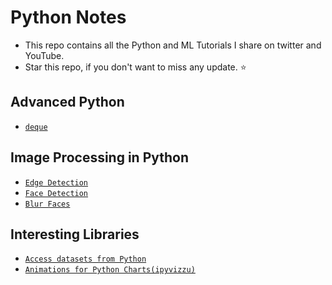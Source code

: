 #  Python Notes

- This repo contains all the Python and ML Tutorials I share on twitter and YouTube. 
- Star this repo, if you don't want to miss any update. ⭐️


## Advanced Python
- [`deque`](advanced/02_deque.ipynb)

## Image Processing in Python
- [`Edge Detection`](image-processing/edge_detection.ipynb)
- [`Face Detection`](image-processing/image_processing.ipynb)
- [`Blur Faces`](image-processing/blur_faces.ipynb)

## Interesting Libraries
- [`Access datasets from Python`](interesting/pydata.ipynb)
- [`Animations for Python Charts(ipyvizzu)`](interesting/ipyvizzu.ipynb)
